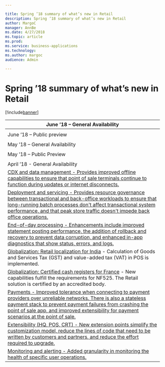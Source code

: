 ```yaml
---

title: Spring ’18 summary of what’s new in Retail
description: Spring ’18 summary of what’s new in Retail
author: MargoC
manager: AnnBe
ms.date: 4/27/2018
ms.topic: article
ms.prod: 
ms.service: business-applications
ms.technology: 
ms.author: margoc
audience: Admin

---
```

#  Spring ’18 summary of what’s new in Retail




[!include[banner](../../../includes/banner.md)]

| June ’18 – General Availability                                                                                                                                                                                                                                                                         |
|---------------------------------------------------------------------------------------------------------------------------------------------------------------------------------------------------------------------------------------------------------------------------------------------------------|
|                                                                                                                                                                                                                                                                                                         |
| June ’18 – Public preview                                                                                                                                                                                                                                                                               |
|                                                                                                                                                                                                                                                                                                         |
| May ’18 – General Availability                                                                                                                                                                                                                                                                          |
|                                                                                                                                                                                                                                                                                                         |
| May ’18 – Public Preview                                                                                                                                                                                                                                                                                |
|                                                                                                                                                                                                                                                                                                         |
| April ’18 - General Availability                                                                                                                                                                                                                                                                        |
| [CDX and data management - Provides improved offline capabilities to ensure that point of sale terminals continue to function during updates or internet disconnects. ](cdx-data-management.md)                                                                                                     |
| [Deployment and servicing - Provides resource governance between transactional and back-office workloads to ensure that long-running batch processes don't affect transactional system performance, and that peak store traffic doesn't impede back office operations. ](deployment-servicing.md) |
| [End-of-day processing - Enhancements include improved statement posting performance, the addition of rollback and recovery to prevent data corruption, and enhanced in-app diagnostics that show status, errors, and logs.](end-day-processing.md)                                                 |
| [Globalization: Retail localization for India](_Globalization:_Retail_localization) - Calculation of Goods and Services Tax (GST) and value-added tax (VAT) in POS is implemented.                                                                                                                     |
| [Globalization: Certified cash registers for France](_Globalization:_Certified_cash) - New capabilities fulfill the requirements for NF525. The Retail solution is certified by an accredited body.                                                                                                    |
| [Payments - Improved tolerance when connecting to payment providers over unreliable networks. There is also a stateless payment stack to prevent payment failures from crashing the point of sale app, and improved extensibility for payment scenarios at the point of sale.](payments.md)         |
| [Extensibility (HQ, POS, CRT) - New extension points simplify the customization model, reduce the lines of code that need to be written by customers and partners, and reduce the effort required to upgrade. ](extensibility-hq-pos-crt.md)                                                                    |
| [Monitoring and alerting - Added granularity in monitoring the health of specific user operations. ](monitoring-alerting.md)                                                                                                                                                                      |

